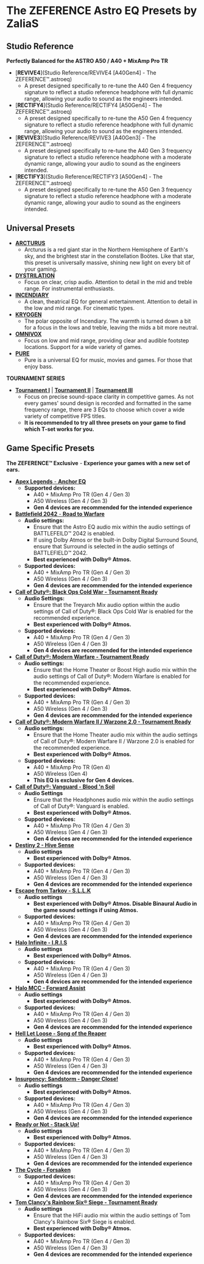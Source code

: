 # The ZEFERENCE Astro EQ Presets by ZaliaS


## Studio Reference
**Perfectly Balanced for the ASTRO A50 / A40 + MixAmp Pro TR**
- [**REVIVE4**](Studio Reference/REVIVE4 [A40Gen4] - The ZEFERENCE™.astroeq)
  - A preset designed specifically to re-tune the A40 Gen 4 frequency signature to reflect a studio reference headphone with full dynamic range, allowing your audio to sound as the engineers intended.
- [**RECTIFY4**](Studio Reference/RECTIFY4 [A50Gen4] - The ZEFERENCE™.astroeq)
  - A preset designed specifically to re-tune the A50 Gen 4 frequency signature to reflect a studio reference headphone with full dynamic range, allowing your audio to sound as the engineers intended.
- [**REVIVE3**](Studio Reference/REVIVE3 [A40Gen3] - The ZEFERENCE™.astroeq)
  - A preset designed specifically to re-tune the A40 Gen 3 frequency signature to reflect a studio reference headphone with a moderate dynamic range, allowing your audio to sound as the engineers intended.
- [**RECTIFY3**](Studio Reference/RECTIFY3 [A50Gen4] - The ZEFERENCE™.astroeq)
  - A preset designed specifically to re-tune the A50 Gen 3 frequency signature to reflect a studio reference headphone with a moderate dynamic range, allowing your audio to sound as the engineers intended.
  
## Universal Presets
- [**ARCTURUS**](https://drive.google.com/file/d/1hIm72YYF-APZE2LhIaBaqzQkObTSUYrI/view?usp=sharing)
  - Arcturus is a red giant star in the Northern Hemisphere of Earth's sky, and the brightest star in the constellation Boötes. Like that star, this preset is universally massive, shining new light on every bit of your gaming.
- [**DYSTRILATION**](https://drive.google.com/file/d/1nJ4Mu5T_d4ot4tEZBfM9yMG8jPIWPtqh/view?usp=sharing)
  - Focus on clear, crisp audio. Attention to detail in the mid and treble range. For instrumental enthusiasts.
- [**INCENDIARY**](https://drive.google.com/file/d/1MdU-Q5fTX2w3AcW6IsFEWAukdSIc1NeT/view?usp=sharing)
  - A clean, theatrical EQ for general entertainment. Attention to detail in the low and mid range. For cinematic types.
- [**KRYOGEN**](https://drive.google.com/file/d/1zEAY3O8ifYwYdw02qcbh5P5m5IzsdPUf/view?usp=sharing)
  - The polar opposite of Incendiary. The warmth is turned down a bit for a focus in the lows and treble, leaving the mids a bit more neutral.
- [**OMNIVOX**](https://drive.google.com/file/d/1tEWcN2Vvoi_C8nbthyWHKQLD-tE4uSUt/view?usp=sharing)
  - Focus on low and mid range, providing clear and audible footstep locations. Support for a wide variety of games.
- [**PURE**](https://drive.google.com/file/d/1m3LFl77TTLS0je5NF5PJNGAlwUcqvwZT/view?usp=sharing)
  - Pure is a universal EQ for music, movies and games. For those that enjoy bass.
  

**TOURNAMENT SERIES**
- [**Tournament I**](https://drive.google.com/file/d/15eS4XKYTGEYIjnm6CMya2EaTXY-LLsR6/view?usp=sharing) | [**Tournament II**](https://drive.google.com/file/d/1KNU_8_cHmhrkuIJEg0N4Fdq7Z6Emf6uh/view?usp=sharing) | [**Tournament III**](https://drive.google.com/file/d/13S4Z2Yfhk-VkOZalNswi8d2V8_Sb4W0A/view?usp=sharing)
  - Focus on precise sound-space clarity in competitive games. As not every games' sound design is recorded and formatted in the same frequency range, there are 3 EQs to choose which cover a wide variety of competitive FPS titles.
  - **It is recommended to try all three presets on your game to find which T-set works for you.**


## Game Specific Presets
**The ZEFERENCE™ Exclusive** - **Experience your games with a new set of ears.**
- [**Apex Legends** - **Anchor EQ**](https://drive.google.com/file/d/17k7PncQ5Oz7288OftgRa7EYpN6XLooHC/view?usp=sharing)
  - **Supported devices:**
    - A40 + MixAmp Pro TR (Gen 4 / Gen 3)
    - A50 Wireless (Gen 4 / Gen 3)
    - **Gen 4 devices are recommended for the intended experience**
- [**Battlefield 2042** - **Road to Warfare**](https://drive.google.com/file/d/1kqbH6RYVhdBFYGjJB6gYsqvv7mjcO8PM/view?usp=sharing)
  - **Audio settings:**
    - Ensure that the Astro EQ audio mix within the audio settings of BATTLEFEILD™ 2042 is enabled.
    - If using Dolby Atmos or the built-in Dolby Digital Surround Sound, ensure that Surround is selected in the audio settings of BATTLEFIELD™ 2042.
    - **Best experienced with Dolby® Atmos.**
  - **Supported devices:**
    - A40 + MixAmp Pro TR (Gen 4 / Gen 3)
    - A50 Wireless (Gen 4 / Gen 3)
    - **Gen 4 devices are recommended for the intended experience**
- [**Call of Duty®: Black Ops Cold War - Tournament Ready**](https://drive.google.com/file/d/15t0dQiOnbFgZfxAwIGi5KhRd-sfZ_Uuc/view?usp=sharing)
  - **Audio Settings:**
    - Ensure that the Treyarch Mix audio option within the audio settings of Call of Duty®: Black Ops Cold War is enabled for the recommended experience.
    - **Best experienced with Dolby® Atmos.**
  - **Supported devices:**
    - A40 + MixAmp Pro TR (Gen 4 / Gen 3)
    - A50 Wireless (Gen 4 / Gen 3)
    - **Gen 4 devices are recommended for the intended experience**
- [**Call of Duty®: Modern Warfare - Tournament Ready**](https://drive.google.com/file/d/13Kyv_HvRTzm3w7kK9Xg74L9BposViLKg/view?usp=sharing)
  - **Audio settings:**
    - Ensure that the Home Theater or Boost High audio mix within the audio settings of Call of Duty®: Modern Warfare is enabled for the recommended experience.
    - **Best experienced with Dolby® Atmos.**
  - **Supported devices:**
    - A40 + MixAmp Pro TR (Gen 4 / Gen 3)
    - A50 Wireless (Gen 4 / Gen 3)
    - **Gen 4 devices are recommended for the intended experience**
- [**Call of Duty®: Modern Warfare II / Warzone 2.0 - Tournament Ready**](https://drive.google.com/file/d/1a-FnSdNSP4Oyn32FTcvemso_y7u5lT_H/view?usp=sharing)
  - **Audio settings:**
    - Ensure that the Home Theater audio mix within the audio settings of Call of Duty®: Modern Warfare II / Warzone 2.0 is enabled for the recommended experience.
    - **Best experienced with Dolby® Atmos.**
  - **Supported devices:**
    - A40 + MixAmp Pro TR (Gen 4)
    - A50 Wireless (Gen 4)
    - **This EQ is exclusive for Gen 4 devices.**
- [**Call of Duty®: Vanguard - Blood 'n Soil**](https://drive.google.com/file/d/1vtAnKVy26v5JEe6pp26F1sGFGlqFBvIE/view?usp=sharing)
  - **Audio Settings**
    - Ensure that the Headphones audio mix within the audio settings of Call of Duty®: Vanguard is enabled.
    - **Best experienced with Dolby® Atmos.**
  - **Supported devices:**
    - A40 + MixAmp Pro TR (Gen 4 / Gen 3)
    - A50 Wireless (Gen 4 / Gen 3)
    - **Gen 4 devices are recommended for the intended experience**
- [**Destiny 2 - Hive Sense**](https://drive.google.com/file/d/17YZtQIz13DGrbbZo0-F41zOtfHcDNxio/view?usp=sharing)
  - **Audio settings**
    - **Best experienced with Dolby® Atmos.**
  - **Supported devices:**
    - A40 + MixAmp Pro TR (Gen 4 / Gen 3)
    - A50 Wireless (Gen 4 / Gen 3)
    - **Gen 4 devices are recommended for the intended experience**
- [**Escape from Tarkov - S.L.L.K**](https://drive.google.com/file/d/1_-K7NU2sj8YIGm1bYgYb6sfkzi_9dZ36/view?usp=sharing)
  - **Audio settings**
    - **Best experienced with Dolby® Atmos. Disable Binaural Audio in the game sound settings if using Atmos.**
  - **Supported devices:**
    - A40 + MixAmp Pro TR (Gen 4 / Gen 3)
    - A50 Wireless (Gen 4 / Gen 3)
    - **Gen 4 devices are recommended for the intended experience** 
- [**Halo Infinite - I.R.I.S**](https://drive.google.com/file/d/1AOTz3iFD0jMQSnljCv8nTApkKQF1MjE2/view?usp=sharing)
  - **Audio settings**
    - **Best experienced with Dolby® Atmos.**
  - **Supported devices:**
    - A40 + MixAmp Pro TR (Gen 4 / Gen 3)
    - A50 Wireless (Gen 4 / Gen 3)
    - **Gen 4 devices are recommended for the intended experience**
- [**Halo MCC - Forward Assist**](https://drive.google.com/file/d/1Xx9gaoEbPwEAPsGqaqH1YU2SRm370jJ_/view?usp=sharing)
  - **Audio settings**
    - **Best experienced with Dolby® Atmos.**
  - **Supported devices:**
    - A40 + MixAmp Pro TR (Gen 4 / Gen 3)
    - A50 Wireless (Gen 4 / Gen 3)
    - **Gen 4 devices are recommended for the intended experience**
- [**Hell Let Loose - Song of the Reaper**](https://drive.google.com/file/d/1TH37gWwTgC87esNXngVKfoXdaVjpA7dA/view?usp=sharing)
  - **Audio settings**
    - **Best experienced with Dolby® Atmos.**
  - **Supported devices:**
    - A40 + MixAmp Pro TR (Gen 4 / Gen 3)
    - A50 Wireless (Gen 4 / Gen 3)
    - **Gen 4 devices are recommended for the intended experience**
- [**Insurgency: Sandstorm - Danger Close!**](https://drive.google.com/file/d/1oFcvz7Ay2y1HatGJo0ckqtf_vuI44JkZ/view?usp=sharing)
  - **Audio settings**
    - **Best experienced with Dolby® Atmos.**
  - **Supported devices:**
    - A40 + MixAmp Pro TR (Gen 4 / Gen 3)
    - A50 Wireless (Gen 4 / Gen 3)
    - **Gen 4 devices are recommended for the intended experience**
- [**Ready or Not - Stack Up!**](https://drive.google.com/file/d/1-ejE4ch68FWUoIYHKd6xhJEAUOarXKgE/view?usp=sharing)
  - **Audio settings**
    - **Best experienced with Dolby® Atmos.**
  - **Supported devices:**
    - A40 + MixAmp Pro TR (Gen 4 / Gen 3)
    - A50 Wireless (Gen 4 / Gen 3)
    - **Gen 4 devices are recommended for the intended experience**
- [**The Cycle - Forsaken**](https://drive.google.com/file/d/1yZGMYGMLK08h9WDr7qzPXI_NLRmYjw57/view?usp=sharing)
  - **Supported devices:**
    - A40 + MixAmp Pro TR (Gen 4 / Gen 3)
    - A50 Wireless (Gen 4 / Gen 3)
    - **Gen 4 devices are recommended for the intended experience**
- [**Tom Clancy's Rainbow Six® Siege - Tournament Ready**](https://drive.google.com/file/d/1NF9YjjRF-g_qBs2jOUdKlH6Wl5x8gDoq/view?usp=sharing)
  - **Audio settings**
    - Ensure that the HiFi audio mix within the audio settings of Tom Clancy's Rainbow Six® Siege is enabled.
    - **Best experienced with Dolby® Atmos.**
  - **Supported devices:**
    - A40 + MixAmp Pro TR (Gen 4 / Gen 3)
    - A50 Wireless (Gen 4 / Gen 3)
    - **Gen 4 devices are recommended for the intended experience**
